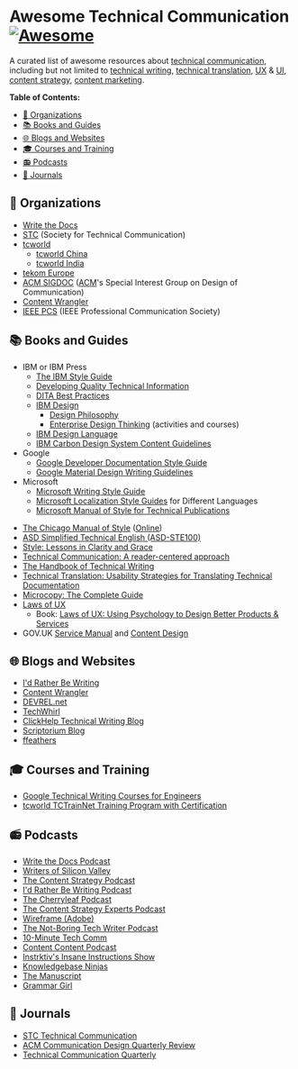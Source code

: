 <!-- omit in toc -->
# Awesome Technical Communication [![Awesome](https://awesome.re/badge.svg)](https://awesome.re)

A curated list of awesome resources about [technical communication](https://en.wikipedia.org/wiki/Technical_communication), including but not limited to [technical writing](https://en.wikipedia.org/wiki/Technical_writing), [technical translation](https://en.wikipedia.org/wiki/Technical_translation), [UX](https://en.wikipedia.org/wiki/User_experience) & [UI](https://en.wikipedia.org/wiki/User_interface_design), [content strategy](https://en.wikipedia.org/wiki/Content_strategy), [content marketing](https://en.wikipedia.org/wiki/Content_marketing).

**Table of Contents:**

- [🏫 Organizations](#-organizations)
- [📚 Books and Guides](#-books-and-guides)
- [🌐 Blogs and Websites](#-blogs-and-websites)
- [🎓 Courses and Training](#-courses-and-training)
- [📻 Podcasts](#-podcasts)
- [📰 Journals](#-journals)

## 🏫 Organizations

- [Write the Docs](https://www.writethedocs.org/)
- [STC](https://www.stc.org/) (Society for Technical Communication)
- [tcworld](http://www.tcworld.info/)
  - [tcworld China](https://www.tcworld-china.cn/en/)
  - [tcworld India](https://tcworld-india.com/)
- [tekom Europe](https://www.technical-communication.org/)
- [ACM SIGDOC](http://sigdoc.acm.org/) ([ACM](https://www.acm.org/)'s Special Interest Group on Design of Communication)
- [Content Wrangler](http://www.thecontentwrangler.com/)
- [IEEE PCS](https://procomm.ieee.org/) (IEEE Professional Communication Society)

## 📚 Books and Guides

+ IBM or IBM Press
  - [The IBM Style Guide](https://www.amazon.com/IBM-Style-Guide-Conventions-Writers-ebook/dp/B005Z09FOC)
  - [Developing Quality Technical Information](https://www.amazon.com/Developing-Quality-Technical-Information-Handbook/dp/0133118975)
  - [DITA Best Practices](https://www.amazon.com/DITA-Best-Practices-Roadmap-Architecting/dp/0132480522)
  + [IBM Design](https://www.ibm.com/design/)
    - [Design Philosophy](https://www.ibm.com/design/approach/design-philosophy/)
    - [Enterprise Design Thinking](https://www.ibm.com/design/thinking) (activities and courses)
  - [IBM Design Language](https://www.ibm.com/design/language/)
  - [IBM Carbon Design System Content Guidelines](https://www.carbondesignsystem.com/)
+ Google
    - [Google Developer Documentation Style Guide](https://developers.google.cn/style/)
    - [Google Material Design Writing Guidelines](https://material.io/design/communication/writing.html#principles)
+ Microsoft
    - [Microsoft Writing Style Guide](https://docs.microsoft.com/en-us/style-guide/welcome/)
    - [Microsoft Localization Style Guides](https://www.microsoft.com/en-us/language/styleguides) for Different Languages
    - [Microsoft Manual of Style for Technical Publications](https://www.amazon.com/Microsoft-Manual-Style-Technical-Publications/dp/0735617465)
- [The Chicago Manual of Style](https://www.amazon.com/Chicago-Manual-Style-16th/dp/0226104206) ([Online](https://www.chicagomanualofstyle.org/home.html))
- [ASD Simplified Technical English (ASD-STE100)](http://www.asd-ste100.org/request.html)
- [Style: Lessons in Clarity and Grace](https://www.amazon.com/Style-Lessons-Clarity-Grace-12th/dp/0134080416/)
- [Technical Communication: A reader-centered approach](https://www.amazon.com/Technical-Communication-reader-centered-approach-8th/dp/113330981X/)
- [The Handbook of Technical Writing](https://www.amazon.com/Handbook-Technical-Writing-Gerald-Alred-dp-1319058523/dp/1319058523/)
- [Technical Translation: Usability Strategies for Translating Technical Documentation](https://www.amazon.com/Technical-Translation-Strategies-Translating-Documentation-ebook-dp-B000UJBJLA/dp/B000UJBJLA/)
- [Microcopy: The Complete Guide](https://www.microcopybook.com/)
- [Laws of UX](https://lawsofux.com/)
  - Book: [Laws of UX: Using Psychology to Design Better Products & Services](https://www.amazon.com/Laws-UX-Principles-Persuasive-Products/dp/149205531X)
- GOV.UK [Service Manual](https://www.gov.uk/service-manual) and [Content Design](https://www.gov.uk/guidance/content-design)

## 🌐 Blogs and Websites

- [I'd Rather Be Writing](http://idratherbewriting.com/)
- [Content Wrangler](http://www.thecontentwrangler.com/)
- [DEVREL.net](https://devrel.net/)
- [TechWhirl](https://techwhirl.com/)
- [ClickHelp Technical Writing Blog](https://clickhelp.com/clickhelp-technical-writing-blog/)
- [Scriptorium Blog](https://www.scriptorium.com/blog/)
- [ffeathers](https://ffeathers.wordpress.com/)

## 🎓 Courses and Training

- [Google Technical Writing Courses for Engineers](https://developers.google.com/tech-writing)
- [tcworld TCTrainNet Training Program with Certification](https://www.technical-writing-training-and-certification.com/)

## 📻 Podcasts

- [Write the Docs Podcast](https://podcast.writethedocs.org/)
- [Writers of Silicon Valley](https://www.writersofsiliconvalley.com/)
- [The Content Strategy Podcast](https://www.contentstrategy.com/podcast)
- [I'd Rather Be Writing Podcast](https://idratherbewriting.com/category-podcasts/)
- [The Cherryleaf Podcast](https://www.cherryleaf.com/podcast/)
- [The Content Strategy Experts Podcast](https://www.scriptorium.com/content-strategy-experts-podcast/)
- [Wireframe (Adobe)](https://podcasts.apple.com/us/podcast/wireframe/id1437677219)
- [The Not-Boring Tech Writer Podcast](https://www.thenotboringtechwriter.com/)
- [10-Minute Tech Comm](https://www.stitcher.com/podcast/uah-technical-writing/10minute-tech-comm)
- [Content Content Podcast](http://edmarsh.com/content-content-podcast/)
- [Instrktiv's Insane Instructions Show](https://open.spotify.com/show/0OqluDn7YSjc1cdAULPOB8)
- [Knowledgebase Ninjas](https://document360.io/blog/category/knowledgebase-ninjas/)
- [The Manuscript](https://podcasts.apple.com/podcast/the-manuscript/id1501843799)
- [Grammar Girl](https://www.quickanddirtytips.com/grammar-girl)

## 📰 Journals

- [STC Technical Communication](https://www.stc.org/techcomm/)
- [ACM Communication Design Quarterly Review](https://dl.acm.org/newsletter/sigdoc-cdqr)
- [Technical Communication Quarterly](https://www.tandfonline.com/loi/htcq20)